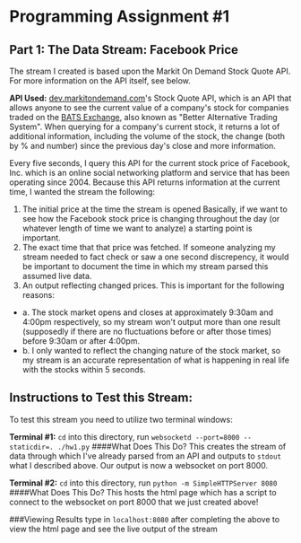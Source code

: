# Programming Assignment #1

## Part 1: The Data Stream: Facebook Price
The stream I created is based upon the Markit On Demand Stock Quote API. For more information on the API itself, see below.

**API Used:** [dev.markitondemand.com](dev.markitondemand.com)'s Stock Quote API, which is an API that allows anyone to see the current value of a company's stock for companies traded on the [BATS Exchange](https://www.batstrading.com/), also known as "Better Alternative Trading System". When querying for a company's current stock, it returns a lot of additional information, including the volume of the stock, the change (both by % and number) since the previous day's close and more information.

Every five seconds, I query this API for the current stock price of Facebook, Inc. which is an online social networking platform and service that has been operating since 2004. Because this API returns information at the current time, I wanted the stream the following:

1. The initial price at the time the stream is opened
  Basically, if we want to see how the Facebook stock price is changing throughout the day (or whatever length of time we want to analyze) a starting point is important.
2. The exact time that that price was fetched.
  If someone analyzing my stream needed to fact check or saw a one second discrepency, it would be important to document the time in which my stream parsed this assumed live data.
3. An output reflecting changed prices.
  This is important for the following reasons:
  - a. The stock market opens and closes at approximately 9:30am and 4:00pm respectively, so my stream won't output more than one result (supposedly if there are no fluctuations before or after those times) before 9:30am or after 4:00pm.
  - b. I only wanted to reflect the changing nature of the stock market, so my stream is an accurate representation of what is happening in real life with the stocks within 5 seconds.

## Instructions to Test this Stream:
To test this stream you need to utilize two terminal windows:

**Terminal #1:** `cd` into this directory, run `websocketd --port=8000 --staticdir=. ./hw1.py`
####What Does This Do?
This creates the stream of data through which I've already parsed from an API and outputs to `stdout` what I described above. Our output is now a websocket on port 8000.

**Terminal #2:** `cd` into this directory, run `python -m SimpleHTTPServer 8080`
####What Does This Do?
This hosts the html page which has a script to connect to the websocket on port 8000 that we just created above!

###Viewing Results
type in `localhost:8080` after completing the above to view the html page and see the live output of the stream


